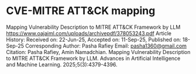 # CVE-MITRE ATT&amp;CK mapping
Mapping Vulnerability Description to MITRE ATT&CK Framework by LLM  
https://www.oajaiml.com/uploads/archivepdf/378053243.pdf
Article History: Received on: 22-Jun-25, Accepted on: 11-Sep-25, Published on: 18-Sep-25
Corresponding Author: Pasha Rafiey
Email: pasha1360@gmail.com
Citation: Pasha Rafiey, Amin Namadchian. Mapping Vulnerability Description to MITRE ATT&CK Framework by LLM. Advances in Artificial Intelligence and Machine Learning. 2025;5(3):4379-4396.
